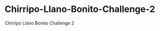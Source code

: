 Chirripo-Llano-Bonito-Challenge-2
=================================

Chirripo Llano Bonito Challenge 2
